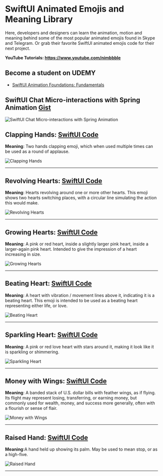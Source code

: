 # SwiftUI Animated Emojis and Meaning Library

Here, developers and designers can learn the animation, motion and meaning behind some of the most popular animated emojis found in Skype and Telegram. Or grab their favorite SwiftUI animated emojis code for their next project. 

**YouTube Tutorials: https://www.youtube.com/nimbbble**

## **Become a student on UDEMY**
* <a href="https://www.udemy.com/course/swiftui-animation-foundations/?referralCode=82F5D165CCE2758306FA" target="_blank">SwiftUI Animation Foundations: Fundamentals</a>

## SwiftUI Chat Micro-interactions with Spring Animation <a href="s">Gist</a>
![SwiftUI Chat Micro-interactions with Spring Animation ](https://github.com/amosgyamfi/swiftui-animation-library/blob/master/M/MessengerReactionsGestures.gif)

## Clapping Hands: <a href="https://gist.github.com/amosgyamfi/b5e4ee8d9015f394b933a887393fe2e9#file-clapping_hands_emoji-swift">SwiftUI Code</a>
**Meaning**: Two hands clapping emoji, which when used multiple times can be used as a round of applause.

![Clapping Hands](https://github.com/amosgyamfi/swiftui-animated-emojis-library/blob/main/clapping_hands.gif)

<hr/>

## Revolving Hearts: <a href="https://gist.github.com/amosgyamfi/0525209537a5586b0403344732bdd8eb#file-revolving_hearts-swift">SwiftUI Code</a>
**Meaning**: Hearts revolving around one or more other hearts. This emoji shows two hearts switching places, with a circular line simulating the action this would make.

![Revolving Hearts](https://github.com/amosgyamfi/swiftui-animated-emojis-library/blob/main/Animated%20Emojis/revolving_hearts.gif)

<hr/>

## Growing Hearts: <a href="https://gist.github.com/amosgyamfi/ea3c4346c73546495642f24be465265f#file-growing_hearts-swift">SwiftUI Code</a>
**Meaning**: A pink or red heart, inside a slightly larger pink heart, inside a larger-again pink heart. Intended to give the impression of a heart increasing in size.

![Growing Hearts](https://github.com/amosgyamfi/swiftui-animated-emojis-library/blob/main/Animated%20Emojis/growing_hearts.gif)

<hr/>

## Beating Heart: <a href="https://gist.github.com/amosgyamfi/98754f6f328b2c0cdd69d04933ec718c#file-beating_heart-swift">SwiftUI Code</a>
**Meaning**: A heart with vibration / movement lines above it, indicating it is a beating heart. This emoji is intended to be used as a beating heart representing either life, or love.

![Beating Heart](https://github.com/amosgyamfi/swiftui-animated-emojis-library/blob/main/Animated%20Emojis/beating_heart.gif)

<hr/>

## Sparkling Heart: <a href="https://gist.github.com/amosgyamfi/b2e65d173480cd379de825a83e925bc5#file-sparkling_heart-swift">SwiftUI Code</a>
**Meaning**: A pink or red love heart with stars around it, making it look like it is sparkling or shimmering.

![Sparkling Heart](https://github.com/amosgyamfi/swiftui-animated-emojis-library/blob/main/Animated%20Emojis/sparkling_heart.gif)

<hr/>

## Money with Wings: <a href="https://gist.github.com/amosgyamfi/e34d0e325345f4d471bf73e0928b4c43#file-money_with_wings-swift">SwiftUI Code</a>
**Meaning**: A banded stack of U.S. dollar bills with feather wings, as if flying. Its flight may represent losing, transferring, or earning money, but commonly used for wealth, money, and success more generally, often with a flourish or sense of flair.

![Money with Wings](https://github.com/amosgyamfi/swiftui-animated-emojis-library/blob/main/Animated%20Emojis/money_with_wings.gif)

<hr/>

## Raised Hand: <a href="https://gist.github.com/amosgyamfi/b336959d98e8173c9c98913d05d560df#file-raised_hand-swift">SwiftUI Code</a>
**Meaning**:A hand held up showing its palm. May be used to mean stop, or as a high-five.

![Raised Hand](https://github.com/amosgyamfi/swiftui-animated-emojis-library/blob/main/Animated%20Emojis/raised_hand.gif)

<hr/>

